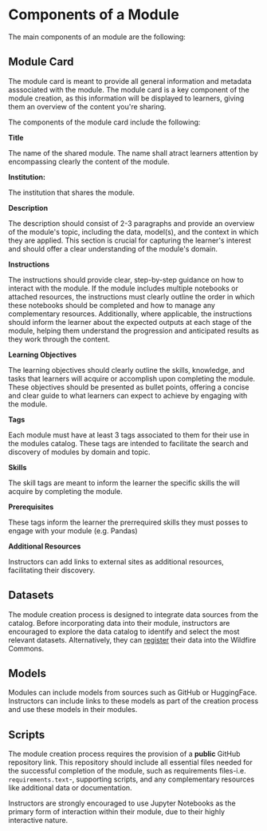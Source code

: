 # Components of a Module

The main components of an module are the following: 
 
## Module Card

The module card is meant to provide all general information and metadata asssociated with the module. The module card is a key component of the module creation, as this information will be displayed to learners, giving them an overview of the content you're sharing.

The components of the module card include the following:

**Title** 

The name of the shared module. The name shall atract learners attention by encompassing clearly the content of the module. 

**Institution:** 

The institution that shares the module.

**Description** 

The description should consist of 2-3 paragraphs and provide an overview of the module's topic, including the data, model(s), and the context in which they are applied. This section is crucial for capturing the learner's interest and should offer a clear understanding of the module's domain.

**Instructions**

The instructions should provide clear, step-by-step guidance on how to interact with the module. If the module includes multiple notebooks or attached resources, the instructions must clearly outline the order in which these notebooks should be completed and how to manage any complementary resources. Additionally, where applicable, the instructions should inform the learner about the expected outputs at each stage of the module, helping them understand the progression and anticipated results as they work through the content.

**Learning Objectives**

The learning objectives should clearly outline the skills, knowledge, and tasks that learners will acquire or accomplish upon completing the module. These objectives should be presented as bullet points, offering a concise and clear guide to what learners can expect to achieve by engaging with the module.

**Tags** 

Each module must have at least 3 tags associated to them for their use in the modules catalog. These tags are intended to facilitate the search and discovery of modules by domain and topic.

**Skills**

The skill tags are meant to inform the learner the specific skills the will acquire by completing the module. 

**Prerequisites**

These tags inform the learner the prerrequired skills they must posses to engage with your module (e.g. Pandas)

**Additional Resources**

Instructors can add links to external sites as additional resources, facilitating their discovery.

## Datasets

The module creation process is designed to integrate data sources from the catalog. Before incorporating data into their module, instructors are encouraged to explore the data catalog to identify and select the most relevant datasets. Alternatively, they can [register](../catalog/register-data.md) their data into the Wildfire Commons. 

## Models

Modules can include models from sources such as GitHub or HuggingFace. Instructors can include links to these models as part of the creation process and use these models in their modules.

## Scripts

The module creation process requires the provision of a **public** GitHub repository link. This repository should include all essential files needed for the successful completion of the module, such as requirements files-i.e. `requirements.text`-, supporting scripts, and any complementary resources like additional data or documentation.  

Instructors are strongly encouraged to use Jupyter Notebooks as the primary form of interaction within their module, due to their highly interactive nature.  
